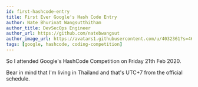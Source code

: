 ```yaml
---
id: first-hashcode-entry
title: First Ever Google's Hash Code Entry
author: Nate Bhurinat Wangsutthitham
author_title: DevSecOps Engineer
author_url: https://github.com/natebwangsut
author_image_url: https://avatars1.githubusercontent.com/u/4032361?s=460&v=4
tags: [google, hashcode, coding-competition]
---
```


So I attended Google's HashCode Competition on Friday 21th Feb 2020.

<!--truncate-->

Bear in mind that I'm living in Thailand and that's UTC+7 from the official schedule.
